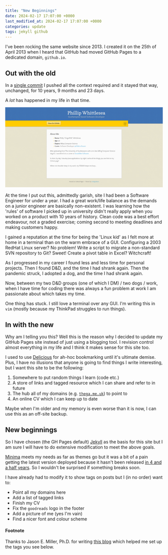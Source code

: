 ```yaml
---
title: "New Beginnings"
date: 2024-02-17 17:07:00 +0000
last_modified_at: 2024-02-17 17:07:00 +0000
categories: update
tags: jekyll github
---
```


I've been rocking the same website since 2013.
I created it on the 25th of April 2013 when I heard that GitHub had moved GitHub Pages to a dedicated domain, `github.io`.


## Out with the old

In a [single commit](https://github.com/pwhittlesea/pwhittlesea.github.com/commit/6aa6b93ab9ff15eded0baca6e7891081d83b2574) I pushed all the context required and it stayed that way, unchanged, for 10 years, 9 months and 23 days.

A *lot* has happened in my life in that time.

![My old site](/assets/images/new-beginnings_old-site.png)

At the time I put out this, admittedly garish, site I had been a Software Engineer for under a year.
I had a great work/life balance as the demands on a junior engineer are basically non-existent.
I was learning how the 'rules' of software I picked up in university didn't really apply when you worked on a product with 10 years of history.
Clean code was a best effort endeavour, not a graded exercise; coming second to meeting deadlines and making customers happy.

I gained a reputation at the time for being the 'Linux kid' as I felt more at home in a terminal than on the warm embrace of a GUI.
Configuring a 2003 RedHat Linux server? No problem!
Write a script to migrate a non-standard SVN repository to Git? Sweet!
Create a pivot table in Excel? Witchcraft!

As I progressed in my career I found less and less time for personal projects.
Then I found D&D, and the time I had shrank again.
Then the pandemic struck, I adopted a dog, and the time I had shrank again.

Now, between my two D&D groups (one of which I DM) / two dogs / work, when I have time for coding there was always a fun problem at work I am passionate about which takes my time.

One thing has stuck. I still love a terminal over any GUI.
I'm writing this in `vim` (mostly because my ThinkPad struggles to run things).

## In with the new

Why am I telling you this?
Well this is the reason why I decided to update my GitHub Pages site instead of just using a blogging tool.
I revision control almost everything in my life and I think it makes sense for this site too.

I used to use [Delicious](https://en.wikipedia.org/wiki/Delicious_(website)) for ah-hoc bookmarking until it's ultimate demise.
Plus, I have no illusions that anyone is going to find things I write interesting, but I want this site to be the following:

1. Somewhere to put random things I learn (code etc.)
2. A store of links and tagged resource which I can share and refer to in future
3. The hub all of my domains (e.g. [`thega.me.uk`](https://thega.me.uk)) to point to
4. An online CV which I can keep up to date

Maybe when I'm older and my memory is even worse than it is now, I can use this as an off-site backup.

## New beginnings

So I have chosen (the GH Pages default) [Jekyll](https://jekyllrb.com/) as the basis for this site but I am sure I will have to do extensive modification to meet the above goals.

[Minima](https://github.com/jekyll/minima) meets my needs as far as themes go but it was a bit of a pain getting the latest version deployed because it hasn't been released [in 4 and a half years](https://github.com/jekyll/minima/issues/656).
So I wouldn't be surprised if something breaks soon.

I have already had to modify it to show tags on posts but I (in no order) want to:

- Point all my domains here
- Add a list of tagged links
- Finish my CV
- Fix the `goodreads` logo in the footer
- Add a picture of me (yes I'm vain)
- Find a nicer font and colour scheme

#### Footnote

Thanks to Jason E. Miller, Ph.D. for writing [this blog](http://www.jasonemiller.org/2020/12/23/tagging-posts-in-jekyll-minima.html) which helped me set up the tags you see below.
